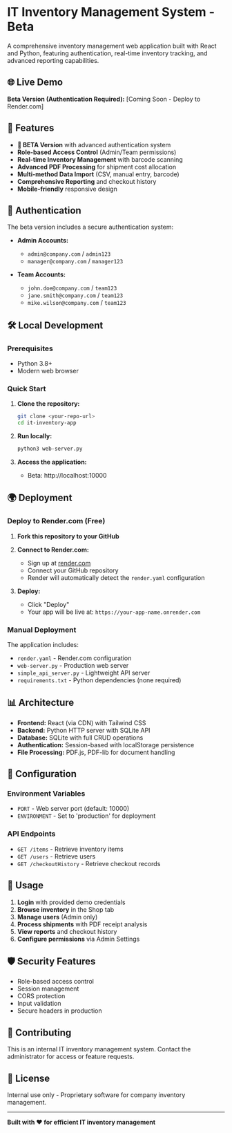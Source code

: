 # IT Inventory Management System - Beta

A comprehensive inventory management web application built with React and Python, featuring authentication, real-time inventory tracking, and advanced reporting capabilities.

## 🌐 Live Demo

**Beta Version (Authentication Required):** [Coming Soon - Deploy to Render.com]

## 🚀 Features

- **🧪 BETA Version** with advanced authentication system
- **Role-based Access Control** (Admin/Team permissions)
- **Real-time Inventory Management** with barcode scanning
- **Advanced PDF Processing** for shipment cost allocation
- **Multi-method Data Import** (CSV, manual entry, barcode)
- **Comprehensive Reporting** and checkout history
- **Mobile-friendly** responsive design

## 🔐 Authentication

The beta version includes a secure authentication system:

- **Admin Accounts:**
  - `admin@company.com` / `admin123`
  - `manager@company.com` / `manager123`

- **Team Accounts:**
  - `john.doe@company.com` / `team123`
  - `jane.smith@company.com` / `team123`
  - `mike.wilson@company.com` / `team123`

## 🛠️ Local Development

### Prerequisites
- Python 3.8+
- Modern web browser

### Quick Start

1. **Clone the repository:**
   ```bash
   git clone <your-repo-url>
   cd it-inventory-app
   ```

2. **Run locally:**
   ```bash
   python3 web-server.py
   ```

3. **Access the application:**
   - Beta: http://localhost:10000

## 🌍 Deployment

### Deploy to Render.com (Free)

1. **Fork this repository to your GitHub**

2. **Connect to Render.com:**
   - Sign up at [render.com](https://render.com)
   - Connect your GitHub repository
   - Render will automatically detect the `render.yaml` configuration

3. **Deploy:**
   - Click "Deploy" 
   - Your app will be live at: `https://your-app-name.onrender.com`

### Manual Deployment

The application includes:
- `render.yaml` - Render.com configuration
- `web-server.py` - Production web server
- `simple_api_server.py` - Lightweight API server
- `requirements.txt` - Python dependencies (none required)

## 📊 Architecture

- **Frontend:** React (via CDN) with Tailwind CSS
- **Backend:** Python HTTP server with SQLite API
- **Database:** SQLite with full CRUD operations
- **Authentication:** Session-based with localStorage persistence
- **File Processing:** PDF.js, PDF-lib for document handling

## 🔧 Configuration

### Environment Variables

- `PORT` - Web server port (default: 10000)
- `ENVIRONMENT` - Set to 'production' for deployment

### API Endpoints

- `GET /items` - Retrieve inventory items
- `GET /users` - Retrieve users  
- `GET /checkoutHistory` - Retrieve checkout records

## 📱 Usage

1. **Login** with provided demo credentials
2. **Browse inventory** in the Shop tab
3. **Manage users** (Admin only) 
4. **Process shipments** with PDF receipt analysis
5. **View reports** and checkout history
6. **Configure permissions** via Admin Settings

## 🛡️ Security Features

- Role-based access control
- Session management
- CORS protection
- Input validation
- Secure headers in production

## 🤝 Contributing

This is an internal IT inventory management system. Contact the administrator for access or feature requests.

## 📄 License

Internal use only - Proprietary software for company inventory management.

---

**Built with ❤️ for efficient IT inventory management**